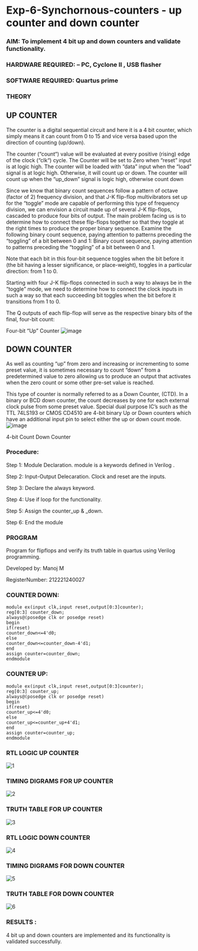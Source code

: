 # Exp-6-Synchornous-counters - up counter and down counter 
### AIM: To implement 4 bit up and down counters and validate  functionality.
### HARDWARE REQUIRED:  – PC, Cyclone II , USB flasher
### SOFTWARE REQUIRED:   Quartus prime
### THEORY 

## UP COUNTER 
The counter is a digital sequential circuit and here it is a 4 bit counter, which simply means it can count from 0 to 15 and vice versa based upon the direction of counting (up/down). 

The counter (“count“) value will be evaluated at every positive (rising) edge of the clock (“clk“) cycle.
The Counter will be set to Zero when “reset” input is at logic high.
The counter will be loaded with “data” input when the “load” signal is at logic high. Otherwise, it will count up or down.
The counter will count up when the “up_down” signal is logic high, otherwise count down

Since we know that binary count sequences follow a pattern of octave (factor of 2) frequency division, and that J-K flip-flop multivibrators set up for the “toggle” mode are capable of performing this type of frequency division, we can envision a circuit made up of several J-K flip-flops, cascaded to produce four bits of output.
The main problem facing us is to determine how to connect these flip-flops together so that they toggle at the right times to produce the proper binary sequence.
Examine the following binary count sequence, paying attention to patterns preceding the “toggling” of a bit between 0 and 1:
Binary count sequence, paying attention to patterns preceding the “toggling” of a bit between 0 and 1.

Note that each bit in this four-bit sequence toggles when the bit before it (the bit having a lesser significance, or place-weight), toggles in a particular direction: from 1 to 0.



 
 

Starting with four J-K flip-flops connected in such a way to always be in the “toggle” mode, we need to determine how to connect the clock inputs in such a way so that each succeeding bit toggles when the bit before it transitions from 1 to 0.

The Q outputs of each flip-flop will serve as the respective binary bits of the final, four-bit count:

 
 

Four-bit “Up” Counter
![image](https://user-images.githubusercontent.com/36288975/169644758-b2f4339d-9532-40c5-af40-8f4f8c942e2c.png)



## DOWN COUNTER 

As well as counting “up” from zero and increasing or incrementing to some preset value, it is sometimes necessary to count “down” from a predetermined value to zero allowing us to produce an output that activates when the zero count or some other pre-set value is reached.

This type of counter is normally referred to as a Down Counter, (CTD). In a binary or BCD down counter, the count decreases by one for each external clock pulse from some preset value. Special dual purpose IC’s such as the TTL 74LS193 or CMOS CD4510 are 4-bit binary Up or Down counters which have an additional input pin to select either the up or down count mode.
![image](https://user-images.githubusercontent.com/36288975/169644844-1a14e123-7228-4ed8-81a9-eb937dff4ac8.png)


4-bit Count Down Counter
### Procedure:

Step 1:
Module Declaration. module is a keywords defined in Verilog .

Step 2:
Input-Output Delecaration. Clock and reset are the inputs.

Step 3:
Declare the always keyword.

Step 4:
Use if loop for the functionality.

Step 5:
Assign the counter_up & _down.

Step 6:
End the module


### PROGRAM 

Program for flipflops  and verify its truth table in quartus using Verilog programming.



Developed by: Manoj M



RegisterNumber:  212221240027


### COUNTER DOWN:
~~~
module ex(input clk,input reset,output[0:3]counter);
reg[0:3] counter_down;
always@(posedge clk or posedge reset)
begin
if(reset)
counter_down<=4'd0;
else
counter_down<=counter_down-4'd1;
end
assign counter=counter_down;
endmodule
~~~

### COUNTER UP:
~~~
module ex(input clk,input reset,output[0:3]counter);
reg[0:3] counter_up;
always@(posedge clk or posedge reset)
begin
if(reset)
counter_up<=4'd0;
else
counter_up<=counter_up+4'd1;
end
assign counter=counter_up;
endmodule
~~~





### RTL LOGIC UP COUNTER 

![1](https://user-images.githubusercontent.com/94588708/201329581-fd6b2a5f-2c17-498b-a5f0-2725e7746720.png)




### TIMING DIGRAMS FOR  UP COUNTER  


![2](https://user-images.githubusercontent.com/94588708/201329598-3d0cdbe6-f6cf-41c7-9a6a-22ebabaaf92b.png)



### TRUTH TABLE FOR UP COUNTER

![3](https://user-images.githubusercontent.com/94588708/201329613-4e455200-4646-4c10-9535-11f06c8696db.jpg)


### RTL LOGIC DOWN COUNTER 


![4](https://user-images.githubusercontent.com/94588708/201329630-fd6d324d-af6f-456e-b9be-dffcfb2fbdc6.png)



### TIMING DIGRAMS FOR  DOWN COUNTER  


![5](https://user-images.githubusercontent.com/94588708/201329645-29243107-c3ed-47c6-8073-b2bbb1660bc3.png)



### TRUTH TABLE FOR DOWN COUNTER


![6](https://user-images.githubusercontent.com/94588708/201329660-03f3a32e-1552-4fb6-a1d4-ec548881c123.jpg)


### RESULTS :
4 bit up and down counters are implemented and its functionality is validated successfully.


